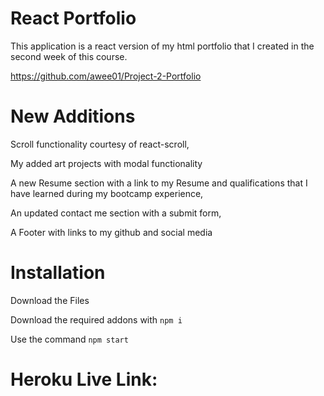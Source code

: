 # React Portfolio

This application is a react version of my html portfolio that I created in the second week of this course.

https://github.com/awee01/Project-2-Portfolio



# New Additions

Scroll functionality courtesy of react-scroll,

My added art projects with modal functionality

A new Resume section with a link to my Resume and qualifications that I have learned during my bootcamp experience, 

An updated contact me section with a submit form,

A Footer with links to my github and social media


# Installation

Download the Files

Download the required addons with 
`npm i`

Use the command `npm start`


# Heroku Live Link:









